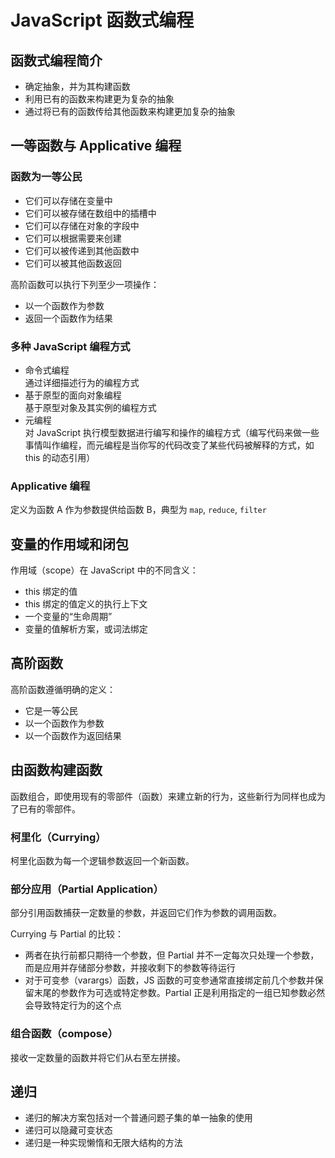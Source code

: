 # JavaScript 函数式编程

## 函数式编程简介

- 确定抽象，并为其构建函数
- 利用已有的函数来构建更为复杂的抽象
- 通过将已有的函数传给其他函数来构建更加复杂的抽象

## 一等函数与 Applicative 编程

### 函数为一等公民

- 它们可以存储在变量中
- 它们可以被存储在数组中的插槽中
- 它们可以存储在对象的字段中
- 它们可以根据需要来创建
- 它们可以被传递到其他函数中
- 它们可以被其他函数返回

高阶函数可以执行下列至少一项操作：

- 以一个函数作为参数
- 返回一个函数作为结果

### 多种 JavaScript 编程方式

- 命令式编程  
    通过详细描述行为的编程方式
- 基于原型的面向对象编程  
    基于原型对象及其实例的编程方式
- 元编程  
    对 JavaScript 执行模型数据进行编写和操作的编程方式（编写代码来做一些事情叫作编程，而元编程是当你写的代码改变了某些代码被解释的方式，如 this 的动态引用）

### Applicative 编程

定义为函数 A 作为参数提供给函数 B，典型为 `map`, `reduce`, `filter`

## 变量的作用域和闭包

作用域（scope）在 JavaScript  中的不同含义：

- this 绑定的值
- this 绑定的值定义的执行上下文
- 一个变量的“生命周期”
- 变量的值解析方案，或词法绑定


## 高阶函数

高阶函数遵循明确的定义：

- 它是一等公民
- 以一个函数作为参数
- 以一个函数作为返回结果

## 由函数构建函数

函数组合，即使用现有的零部件（函数）来建立新的行为，这些新行为同样也成为了已有的零部件。

### 柯里化（Currying）

柯里化函数为每一个逻辑参数返回一个新函数。

### 部分应用（Partial Application）

部分引用函数捕获一定数量的参数，并返回它们作为参数的调用函数。

Currying 与 Partial 的比较：

- 两者在执行前都只期待一个参数，但 Partial 并不一定每次只处理一个参数，而是应用并存储部分参数，并接收剩下的参数等待运行
- 对于可变参（varargs）函数，JS 函数的可变参通常直接绑定前几个参数并保留末尾的参数作为可选或特定参数。Partial 正是利用指定的一组已知参数必然会导致特定行为的这个点

### 组合函数（compose）

接收一定数量的函数并将它们从右至左拼接。

## 递归

- 递归的解决方案包括对一个普通问题子集的单一抽象的使用
- 递归可以隐藏可变状态
- 递归是一种实现懒惰和无限大结构的方法

